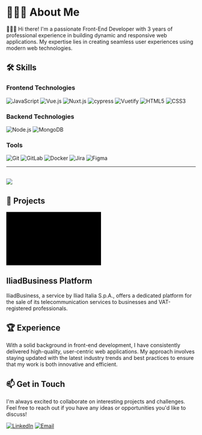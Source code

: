 # 🧑🏻‍💻 About Me

🙋🏻‍♂️ Hi there! I'm a passionate Front-End Developer with 3 years of professional experience in building dynamic and responsive web applications. My expertise lies in creating seamless user experiences using modern web technologies.

## 🛠️ Skills

### Frontend Technologies

![JavaScript](https://img.shields.io/badge/JavaScript-F7DF1E?style=for-the-badge&logo=javascript&logoColor=black)
![Vue.js](https://img.shields.io/badge/Vue.js-35495E?style=for-the-badge&logo=vue.js&logoColor=4FC08D)
![Nuxt.js](https://img.shields.io/badge/Nuxt.js-00C58E?style=for-the-badge&logo=nuxt.js&logoColor=white)
![cypress](https://img.shields.io/badge/-cypress-%23E5E5E5?style=for-the-badge&logo=cypress&logoColor=058a5e)
![Vuetify](https://img.shields.io/badge/Vuetify-1867C0?style=for-the-badge&logo=vuetify&logoColor=AEDDFF)
![HTML5](https://img.shields.io/badge/HTML5-E34F26?style=for-the-badge&logo=html5&logoColor=white)
![CSS3](https://img.shields.io/badge/CSS3-1572B6?style=for-the-badge&logo=css3&logoColor=white)

### Backend Technologies

![Node.js](https://img.shields.io/badge/Node.js-339933?style=for-the-badge&logo=nodedotjs&logoColor=white)
![MongoDB](https://img.shields.io/badge/MongoDB-%234ea94b.svg?style=for-the-badge&logo=mongodb&logoColor=white)

### Tools

![Git](https://img.shields.io/badge/git-%23F05033.svg?style=for-the-badge&logo=git&logoColor=white)
![GitLab](https://img.shields.io/badge/gitlab-%23181717.svg?style=for-the-badge&logo=gitlab&logoColor=white)
![Docker](https://img.shields.io/badge/docker-%230db7ed.svg?style=for-the-badge&logo=docker&logoColor=white)
![Jira](https://img.shields.io/badge/jira-%230A0FFF.svg?style=for-the-badge&logo=jira&logoColor=white)
![Figma](https://img.shields.io/badge/figma-%23F24E1E.svg?style=for-the-badge&logo=figma&logoColor=white)

---

<br/>

<img align=top src="https://github-readme-stats.vercel.app/api/top-langs/?username=Ammea1991&layout=compact&show_icons=true&title_color=ffffff&icon_color=34abeb&text_color=daf7dc&bg_color=151515"/>

## 🚀 Projects

[<img width="50%" href="business.iliad.it" alt="Iliadbusiness" align="center" src="https://github.com/Ammea1991/Ammea1991/blob/main/github-b2b.gif?raw=true">](https://business.iliad.it)

## IliadBusiness Platform

IliadBusiness, a service by Iliad Italia S.p.A., offers a dedicated platform for the sale of its telecommunication services to businesses and VAT-registered professionals.

## 🏆 Experience

With a solid background in front-end development, I have consistently delivered high-quality, user-centric web applications. My approach involves staying updated with the latest industry trends and best practices to ensure that my work is both innovative and efficient.

## 📫 Get in Touch

I'm always excited to collaborate on interesting projects and challenges. Feel free to reach out if you have any ideas or opportunities you'd like to discuss!

[![LinkedIn](https://img.shields.io/badge/LinkedIn-0077B5?style=for-the-badge&logo=linkedin&logoColor=white)](https://www.linkedin.com/in/andrea-meazza-4761791b9/)
[![Email](https://img.shields.io/badge/Email-D14836?style=for-the-badge&logo=gmail&logoColor=white)](mailto:meazza.andrea@gmail.com)

<!-- <style>
  body {
    font-family: Arial, sans-serif;
    margin: 20px;
    padding: 20px;
  }
  h1 {
    font-size: 28px;
    color: #0066cc;
  }
  p {
    font-size: 16px;
    line-height: 1.6;
  }

</style> -->
